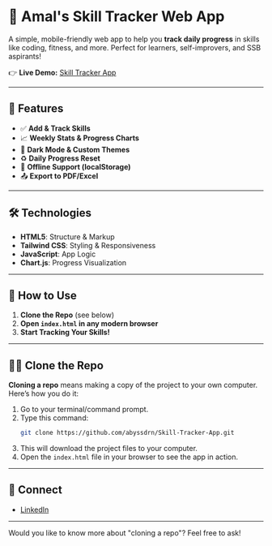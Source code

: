 # 🚀 Amal's Skill Tracker Web App

A simple, mobile-friendly web app to help you **track daily progress** in skills like coding, fitness, and more. Perfect for learners, self-improvers, and SSB aspirants!

👉 **Live Demo:** [Skill Tracker App](https://abyssdrn.github.io/Skill-Tracker-App)

---

## 🌟 Features

- ✅ **Add & Track Skills**  
- 📈 **Weekly Stats & Progress Charts**
- 🌙 **Dark Mode & Custom Themes**
- ♻️ **Daily Progress Reset**
- 💾 **Offline Support (localStorage)**  
- 📤 **Export to PDF/Excel**

---

## 🛠 Technologies

- **HTML5**: Structure & Markup
- **Tailwind CSS**: Styling & Responsiveness
- **JavaScript**: App Logic
- **Chart.js**: Progress Visualization

---

## 🧰 How to Use

1. **Clone the Repo** (see below)
2. **Open `index.html` in any modern browser**
3. **Start Tracking Your Skills!**

---

## 👨‍💻 Clone the Repo

**Cloning a repo** means making a copy of the project to your own computer. Here’s how you do it:

1. Go to your terminal/command prompt.
2. Type this command:  
   ```bash
   git clone https://github.com/abyssdrn/Skill-Tracker-App.git
   ```
3. This will download the project files to your computer.  
4. Open the `index.html` file in your browser to see the app in action.

---

## 🙌 Connect

- [LinkedIn](https://www.linkedin.com/in/amal-madhu-48042a20a/)

---

Would you like to know more about "cloning a repo"? Feel free to ask!

